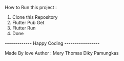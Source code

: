 How to Run this project :
1. Clone this Repository
2. Flutter Pub Get
3. Flutter Run
4. Done

------------- Happy Coding -----------------

Made By love
Author : Mery Thomas Diky Pamungkas